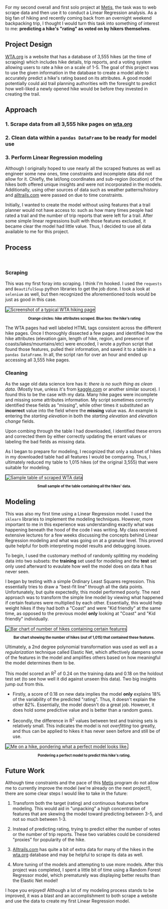 For my second overall and first solo project at [Metis](https://thisismetis.com), the task was to web scrape data and then use it to conduct a Linear Regression analysis. As a big fan of hiking and recently coming back from an overnight weekend backpacking trip, I thought I would turn this task into something of interest to me: **predicting a hike's "rating" as voted on by hikers themselves**.

## Project Design
[WTA.org](https://wta.org) is a website that has a database of 3,555 hikes (at the time of scraping) which includes hike details, trip reports, and a voting system allowing users to rate a hike on a scale of 1-5. The goal of this project was to use the given information in the database to create a model able to accurately predict a hike's rating based on its attributes. A good model potentially could aid trail planning authorities with the foresight to predict how well-liked a newly opened hike would be before they invested in creating the trail.

## Approach

### 1. Scrape data from all 3,555 hike pages on [wta.org](https://wta.org)
### 2. Clean data within a `pandas DataFrame` to be ready for model use
### 3. Perform Linear Regression modeling

Although I originally hoped to use nearly all the scraped features as well as engineer some new ones, time constraints and incomplete data did not allow for it. Chiefly, the lat/long coordinates and sub-region (location) of the hikes both offered unique insights and were not incorporated in the models. Additionally, using other sources of data such as weather patterns/history and [alltrails.com](https://alltrails.com) were passed on due to time constraints.

Initially, I wanted to create the model without using features that a trail planner would not have access to: such as how many times people had rated a trail and the number of trip reports that were left for a trail. After some simple linear regressions built with those features excluded, it became clear the model had little value. Thus, I decided to use all data available to me for this project.

## Process
<br>

### Scraping

This was my first foray into scraping. I think I'm hooked. I used the `requests` and `BeautifulSoup` python libraries to get the job done. I took a look at `selenium` as well, but then recognized the aforementioned tools would be just as good in this case. 

<img src="/static/blog/images/003-wta-predict-post/wta_page.png" class="img-fluid" alt="Screenshot of a typical WTA hiking page" title="Every Seattleite's favorite: Rattlesnake Ledge" style="border:1px solid black;">
<p style="text-align: center;font-size:80%"><b>Orange circles: hike attributes scraped. Blue box: the hike's rating</b></p>

The WTA pages had well labeled HTML tags consistent across the different hike pages. Once I thoroughly dissected a few pages and identified how the hike attributes (elevation gain, length of hike, region, and presence of coasts/lakes/mountains/etc) were encoded, I wrote a python script that found those features, pulled their information, and saved it to a table in a `pandas DataFrame`. In all, the script ran for over an hour and ended up accessing all 3,555 hike pages.

### Cleaning

As the sage old data science lore has it: *there is no such thing as clean data*. (Mostly true, unless it's from [kaggle.com](https://kaggle.com) or another similar source). I found this to be the case with my data. Many hike pages were incomplete and missing some attributes information. My script sometimes correctly identified these fields as "missing", while other times it substituted an **incorrect** value into the field where the **missing** value was. An example is entering the *starting elevation* in both the *starting elevation* and *elevation change* fields.

Upon combing through the table I had downloaded, I identified these errors and corrected them by either correctly updating the errant values or labeling the bad fields as missing data.

As I began to prepare for modeling, I recognized that only a subset of hikes in my downloaded table had all features I would be comparing. Thus, I ultimately reduced my table to 1,015 hikes (of the original 3,555) that were suitable for modeling.

<img src="/static/blog/images/003-wta-predict-post/pandas_df.png" class="img-fluid" alt="Sample table of scraped WTA data" title="Hikes aren't quite as fun when they're just words and numbers, huh?" style="border:1px solid black;">
<p style="text-align: center;font-size:80%"><b>Small sample of the table containing all the hikes' data.</b></p>

## Modeling

This was also my first time using a Linear Regression model. I used the `sklearn` libraries to implement the modeling techniques. However, more important to me in this experience was understanding exactly what was happening beneath the hood of the code I was writing. My class received extensive lectures for a few weeks discussing the concepts behind Linear Regression modeling and what was going on at a granular level. This proved quite helpful for both interpreting model results and debugging issues.

To begin, I used the customary method of randomly splitting my modeling data into two subsets: the **training** set used for modeling and the **test** set only used afterward to evaulate how well the model does on data it has never seen.

I began by testing with a simple Ordinary Least Squares regression. This essentially tries to draw a "best-fit line" through all the data points. Unfortunately, but quite expectedly, this model performed poorly. The next approach was to transform the simple line model by viewing what happened if certain features were multiplied by each other. Essentially, this would help weight hikes if they had both a "Coast" and were "Kid friendly" at the same time, as opposed to the previous model **only** looking at "Coast" and "Kid friendly" individually.

<img src="/static/blog/images/003-wta-predict-post/hike_bar.png" class="img-fluid" alt="Bar chart of number of hikes containing certain features" title="News alert: Washington has a lot of mountains." style="border:1px solid black;">
<p style="text-align: center;font-size:80%"><b>Bar chart showing the number of hikes (out of 1,015) that contained these features.</b></p>

Ultimately, a 2nd degree polynomial transformation was used as well as a *regularization* technique called Elastic Net, which affectively dampens some of the features in the model and amplifies others based on how meaningful the model determines them to be.

This model scored an R<sup>2</sup> of 0.24 on the training data and 0.18 on the holdout test set (to see how well it did against unseen this data). Two big insights jump out from this.

* Firstly, a score of 0.18 on new data implies the model **only** explains 18% of the variability of the predicted "rating". Thus, it doesn't explain the other 82%. Essentially, the model doesn't do a great job. However, it does hold some predictive value and is better than a random guess.

* Secondly, the difference in R<sup>2</sup> values between test and training sets is relatively small. This indicates the model is not *overfitting* too greatly, and thus can be applied to hikes it has never seen before and still be of use.

<img src="/static/blog/images/003-wta-predict-post/spencer_ponder.png" class="img-fluid" alt="Me on a hike, pondering what a perfect model looks like." title="Extra points for the view? Subtract points for the clouds?" style="border:1px solid black;">
<p style="text-align: center;font-size:80%"><b>Pondering a perfect model to predict this hike's rating.</b></p>

## Future Work

Although time constraints and the pace of this [Metis](https://thisismetis.com) program do not allow me to currently improve the model (we're already on the next project!), there are some clear steps I would like to take in the future:

1. Transform both the target (rating) and continuous features before modeling. This would aid in "unpacking" a high concentration of features that are skewing the model toward predicting between 3-5, and not so much between 1-3.

2. Instead of predicting rating, trying to predict either the number of votes or the number of trip reports. These two variables could be considered "proxies" for popularity of the hike.

3. [Alltrails.com](https://Alltrails.com) has quite a bit of extra data for many of the hikes in the [wta.org](https://wta.org) database and may be helpful to scrape its data as well.

4. More tuning of the models and attempting to use more models. After this project was completed, I spent a little bit of time using a Random Forest Regressor model, which prematurely was displaying better results than the Elastic Net model!

I hope you enjoyed! Although a lot of my modeling process stands to be improved, it was a blast and an accomplishment to both scrape a website and use the data to create my first Linear Regression model.
